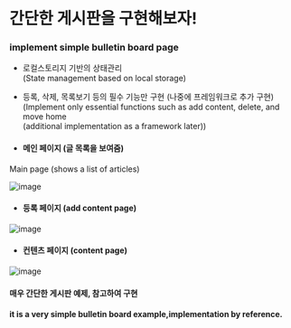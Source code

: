 # 간단한 게시판을 구현해보자! 
### implement simple bulletin board page



- 로컬스토리지 기반의 상태관리  
(State management based on local storage)
- 등록, 삭제, 목록보기 등의 필수 기능만 구현 (나중에 프레임워크로 추가 구현)  
(Implement only essential functions such as add content, delete, and move home  
 (additional implementation as a framework later))



- #### 메인 페이지 (글 목록을 보여줌)  
Main page (shows a list of articles)  


![image](https://user-images.githubusercontent.com/32836490/123550256-b3252b80-d7a7-11eb-9fc0-e1303b742be5.png)  

- #### 등록 페이지 (add content page)
![image](https://user-images.githubusercontent.com/32836490/123550281-cafcaf80-d7a7-11eb-8d93-3f315c1bcc97.png)  



- #### 컨텐츠 페이지 (content page)
![image](https://user-images.githubusercontent.com/32836490/123550329-00090200-d7a8-11eb-89ac-b16d9ed2cc57.png)




#### 매우 간단한 게시판 예제, 참고하여 구현
#### it is a very simple bulletin board example,implementation by reference.